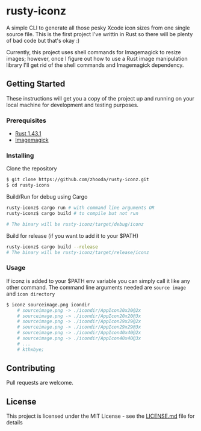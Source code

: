 # rusty-iconz

A simple CLI to generate all those pesky Xcode icon sizes from one single source file. This is the first project I've writtin in Rust so there will be plenty of bad code but that's okay :)

Currently, this project uses shell commands for Imagemagick to resize images; however, once I figure out how to use a Rust image manipulation library I'll get rid of the shell commands and Imagemagick dependency.

## Getting Started

These instructions will get you a copy of the project up and running on your local machine for development and testing purposes.

### Prerequisites

- [Rust 1.43.1](https://www.rust-lang.org)
- [Imagemagick](https://imagemagick.org/script/download.php)

### Installing 

Clone the repository
```bash
$ git clone https://github.com/zhooda/rusty-iconz.git
$ cd rusty-icons
```

Build/Run for debug using Cargo
```bash
rusty-iconz$ cargo run # with command line arguments OR
rusty-iconz$ cargo build # to compile but not run

# The binary will be rusty-iconz/target/debug/iconz
```

Build for release (if you want to add it to your $PATH)
```bash
rusty-iconz$ cargo build --release
# The binary will be rusty-iconz/target/release/iconz
```

### Usage

If iconz is added to your $PATH env variable you can simply call it like any other command. The command line arguments needed are `source image` and `icon directory`
```bash
$ iconz sourceimage.png icondir
    # sourceimage.png -> ./icondir/AppIcon20x20@2x
    # sourceimage.png -> ./icondir/AppIcon20x20@3x
    # sourceimage.png -> ./icondir/AppIcon29x29@2x
    # sourceimage.png -> ./icondir/AppIcon29x29@3x
    # sourceimage.png -> ./icondir/AppIcon40x40@2x
    # sourceimage.png -> ./icondir/AppIcon40x40@3x
    # ...
    # kthxbye;
```

## Contributing

Pull requests are welcome.

## License

This project is licensed under the MIT License - see the [LICENSE.md](LICENSE.md) file for details
